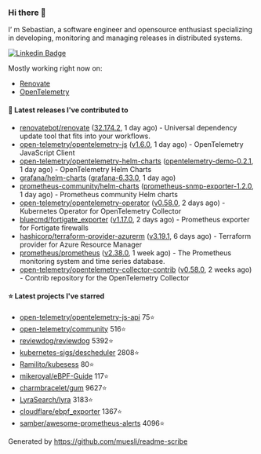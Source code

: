 ### Hi there 👋

I’ m Sebastian, a software engineer and opensource enthusiast specializing in developing, monitoring and managing releases in distributed systems.

[![Linkedin Badge](https://img.shields.io/badge/-LinkedIn-blue?style=flat&logo=Linkedin&logoColor=white&link=https://www.linkedin.com/in/sebastian-poxhofer/)](https://www.linkedin.com/in/sebastian-poxhofer/)

Mostly working right now on:
- [Renovate](https://github.com/renovatebot/renovate)
- [OpenTelemetry](https://github.com/open-telemetry)



#### 🚀 Latest releases I've contributed to

- [renovatebot/renovate](https://github.com/renovatebot/renovate) ([32.174.2](https://github.com/renovatebot/renovate/releases/tag/32.174.2), 1 day ago) - Universal dependency update tool that fits into your workflows.
- [open-telemetry/opentelemetry-js](https://github.com/open-telemetry/opentelemetry-js) ([v1.6.0](https://github.com/open-telemetry/opentelemetry-js/releases/tag/v1.6.0), 1 day ago) - OpenTelemetry JavaScript Client
- [open-telemetry/opentelemetry-helm-charts](https://github.com/open-telemetry/opentelemetry-helm-charts) ([opentelemetry-demo-0.2.1](https://github.com/open-telemetry/opentelemetry-helm-charts/releases/tag/opentelemetry-demo-0.2.1), 1 day ago) - OpenTelemetry Helm Charts
- [grafana/helm-charts](https://github.com/grafana/helm-charts) ([grafana-6.33.0](https://github.com/grafana/helm-charts/releases/tag/grafana-6.33.0), 1 day ago)
- [prometheus-community/helm-charts](https://github.com/prometheus-community/helm-charts) ([prometheus-snmp-exporter-1.2.0](https://github.com/prometheus-community/helm-charts/releases/tag/prometheus-snmp-exporter-1.2.0), 1 day ago) - Prometheus community Helm charts
- [open-telemetry/opentelemetry-operator](https://github.com/open-telemetry/opentelemetry-operator) ([v0.58.0](https://github.com/open-telemetry/opentelemetry-operator/releases/tag/v0.58.0), 2 days ago) - Kubernetes Operator for OpenTelemetry Collector
- [bluecmd/fortigate_exporter](https://github.com/bluecmd/fortigate_exporter) ([v1.17.0](https://github.com/bluecmd/fortigate_exporter/releases/tag/v1.17.0), 2 days ago) - Prometheus exporter for Fortigate firewalls
- [hashicorp/terraform-provider-azurerm](https://github.com/hashicorp/terraform-provider-azurerm) ([v3.19.1](https://github.com/hashicorp/terraform-provider-azurerm/releases/tag/v3.19.1), 6 days ago) - Terraform provider for Azure Resource Manager
- [prometheus/prometheus](https://github.com/prometheus/prometheus) ([v2.38.0](https://github.com/prometheus/prometheus/releases/tag/v2.38.0), 1 week ago) - The Prometheus monitoring system and time series database.
- [open-telemetry/opentelemetry-collector-contrib](https://github.com/open-telemetry/opentelemetry-collector-contrib) ([v0.58.0](https://github.com/open-telemetry/opentelemetry-collector-contrib/releases/tag/v0.58.0), 2 weeks ago) - Contrib repository for the OpenTelemetry Collector

#### ⭐ Latest projects I've starred

- [open-telemetry/opentelemetry-js-api](https://github.com/open-telemetry/opentelemetry-js-api) 75⭐
- [open-telemetry/community](https://github.com/open-telemetry/community) 516⭐
- [reviewdog/reviewdog](https://github.com/reviewdog/reviewdog) 5392⭐
- [kubernetes-sigs/descheduler](https://github.com/kubernetes-sigs/descheduler) 2808⭐
- [Ramilito/kubesess](https://github.com/Ramilito/kubesess) 80⭐
- [mikeroyal/eBPF-Guide](https://github.com/mikeroyal/eBPF-Guide) 117⭐
- [charmbracelet/gum](https://github.com/charmbracelet/gum) 9627⭐
- [LyraSearch/lyra](https://github.com/LyraSearch/lyra) 3183⭐
- [cloudflare/ebpf_exporter](https://github.com/cloudflare/ebpf_exporter) 1367⭐
- [samber/awesome-prometheus-alerts](https://github.com/samber/awesome-prometheus-alerts) 4096⭐



Generated by https://github.com/muesli/readme-scribe
